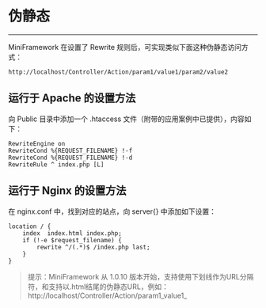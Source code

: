 # 伪静态

---

MiniFramework 在设置了 Rewrite 规则后，可实现类似下面这种伪静态访问方式：

`http://localhost/Controller/Action/param1/value1/param2/value2`

## 运行于 Apache 的设置方法

向 Public 目录中添加一个 .htaccess 文件（附带的应用案例中已提供），内容如下：

```
RewriteEngine on
RewriteCond %{REQUEST_FILENAME} !-f
RewriteCond %{REQUEST_FILENAME} !-d
RewriteRule ^ index.php [L]
```

## 运行于 Nginx 的设置方法

在 nginx.conf 中，找到对应的站点，向 server{} 中添加如下设置：

```
location / {
    index  index.html index.php;
    if (!-e $request_filename) {
        rewrite ^/(.*)$ /index.php last;
    }
}
```

> 提示：MiniFramework 从 1.0.10 版本开始，支持使用下划线作为URL分隔符，和支持以.html结尾的伪静态URL，例如：  
> http://localhost/Controller/Action/param1_value1_




